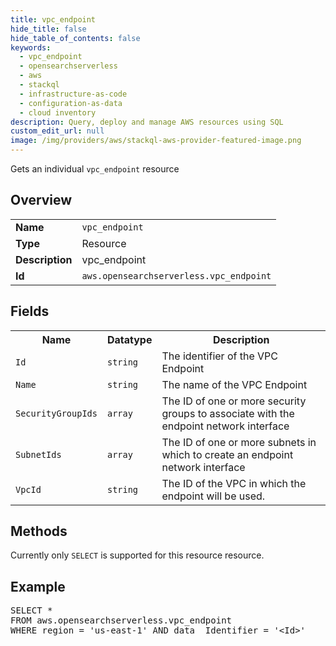 ```yaml
---
title: vpc_endpoint
hide_title: false
hide_table_of_contents: false
keywords:
  - vpc_endpoint
  - opensearchserverless
  - aws
  - stackql
  - infrastructure-as-code
  - configuration-as-data
  - cloud inventory
description: Query, deploy and manage AWS resources using SQL
custom_edit_url: null
image: /img/providers/aws/stackql-aws-provider-featured-image.png
---
```

Gets an individual <code>vpc_endpoint</code> resource

## Overview
<table><tbody>
<tr><td><b>Name</b></td><td><code>vpc_endpoint</code></td></tr>
<tr><td><b>Type</b></td><td>Resource</td></tr>
<tr><td><b>Description</b></td><td>vpc_endpoint</td></tr>
<tr><td><b>Id</b></td><td><code>aws.opensearchserverless.vpc_endpoint</code></td></tr>
</tbody></table>

## Fields
<table><tbody>
<tr><th>Name</th><th>Datatype</th><th>Description</th></tr>
<tr><td><code>Id</code></td><td><code>string</code></td><td>The identifier of the VPC Endpoint</td></tr>
<tr><td><code>Name</code></td><td><code>string</code></td><td>The name of the VPC Endpoint</td></tr>
<tr><td><code>SecurityGroupIds</code></td><td><code>array</code></td><td>The ID of one or more security groups to associate with the endpoint network interface</td></tr>
<tr><td><code>SubnetIds</code></td><td><code>array</code></td><td>The ID of one or more subnets in which to create an endpoint network interface</td></tr>
<tr><td><code>VpcId</code></td><td><code>string</code></td><td>The ID of the VPC in which the endpoint will be used.</td></tr>

</tbody></table>

## Methods
Currently only <code>SELECT</code> is supported for this resource resource.

## Example
<pre>
SELECT * 
FROM aws.opensearchserverless.vpc_endpoint
WHERE region = 'us-east-1' AND data__Identifier = '&lt;Id&gt;'
</pre>

